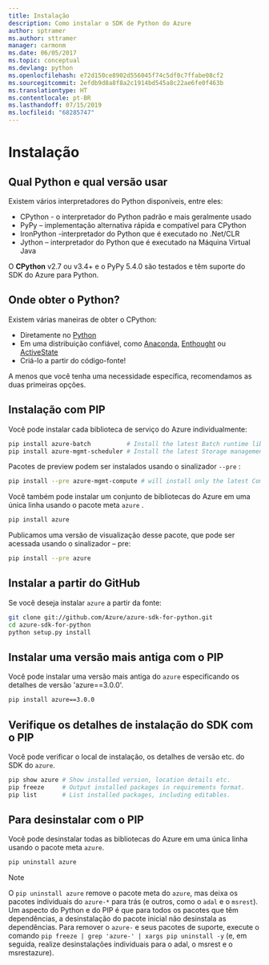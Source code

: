 ```yaml
---
title: Instalação
description: Como instalar o SDK de Python do Azure
author: sptramer
ms.author: sttramer
manager: carmonm
ms.date: 06/05/2017
ms.topic: conceptual
ms.devlang: python
ms.openlocfilehash: e72d150ce8902d556045f74c5df0c7ffabe08cf2
ms.sourcegitcommit: 2efdb9d8a8f8a2c1914bd545a8c22ae6fe0f463b
ms.translationtype: HT
ms.contentlocale: pt-BR
ms.lasthandoff: 07/15/2019
ms.locfileid: "68285747"
---
```

# <a name="installation"></a>Instalação

## <a name="which-python-and-which-version-to-use"></a>Qual Python e qual versão usar

Existem vários interpretadores do Python disponíveis, entre eles:

* CPython - o interpretador do Python padrão e mais geralmente usado
* PyPy – implementação alternativa rápida e compatível para CPython
* IronPython -interpretador do Python que é executado no .Net/CLR
* Jython – interpretador do Python que é executado na Máquina Virtual Java

O **CPython** v2.7 ou v3.4+ e o PyPy 5.4.0 são testados e têm suporte do SDK do Azure para Python.

## <a name="where-to-get-python"></a>Onde obter o Python?

Existem várias maneiras de obter o CPython:

* Diretamente no [Python](https://www.python.org/)
* Em uma distribuição confiável, como [Anaconda](https://www.anaconda.com/), [Enthought](https://www.enthought.com/) ou [ActiveState](https://www.activestate.com/)
* Criá-lo a partir do código-fonte!

A menos que você tenha uma necessidade específica, recomendamos as duas primeiras opções.

## <a name="installation-with-pip"></a>Instalação com PIP

Você pode instalar cada biblioteca de serviço do Azure individualmente:

```bash
pip install azure-batch          # Install the latest Batch runtime library
pip install azure-mgmt-scheduler # Install the latest Storage management library
```

Pacotes de preview podem ser instalados usando o sinalizador `--pre` :

```bash
pip install --pre azure-mgmt-compute # will install only the latest Compute Management library
```

Você também pode instalar um conjunto de bibliotecas do Azure em uma única linha usando o pacote meta `azure` .

```bash
pip install azure
```

Publicamos uma versão de visualização desse pacote, que pode ser acessada usando o sinalizador – pre:

```bash
pip install --pre azure
```

## <a name="install-from-github"></a>Instalar a partir do GitHub

Se você deseja instalar `azure` a partir da fonte:

```bash
git clone git://github.com/Azure/azure-sdk-for-python.git
cd azure-sdk-for-python
python setup.py install
```

## <a name="install-an-older-version-with-pip"></a>Instalar uma versão mais antiga com o PIP
Você pode instalar uma versão mais antiga do `azure` especificando os detalhes de versão 'azure==3.0.0'.
```bash
pip install azure==3.0.0 
```
## <a name="check-sdk-installation-details-with-pip"></a>Verifique os detalhes de instalação do SDK com o PIP
Você pode verificar o local de instalação, os detalhes de versão etc. do SDK do `azure`.
```bash
pip show azure # Show installed version, location details etc.
pip freeze     # Output installed packages in requirements format.
pip list       # List installed packages, including editables.
```
## <a name="to-uninstall-with-pip"></a>Para desinstalar com o PIP
Você pode desinstalar todas as bibliotecas do Azure em uma única linha usando o pacote meta `azure`.
```bash
pip uninstall azure 
```
> [!NOTE]
> O `pip uninstall azure` remove o pacote meta do `azure`, mas deixa os pacotes individuais do `azure-*` para trás (e outros, como o `adal` e o `msrest`). Um aspecto do Python e do PIP é que para todos os pacotes que têm dependências, a desinstalação do pacote inicial não desinstala as dependências. Para remover o `azure-` e seus pacotes de suporte, execute o comando `pip freeze | grep 'azure-' | xargs pip uninstall -y` (e, em seguida, realize desinstalações individuais para o adal, o msrest e o msrestazure).

